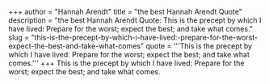 +++
author = "Hannah Arendt"
title = "the best Hannah Arendt Quote"
description = "the best Hannah Arendt Quote: This is the precept by which I have lived: Prepare for the worst; expect the best; and take what comes."
slug = "this-is-the-precept-by-which-i-have-lived:-prepare-for-the-worst-expect-the-best-and-take-what-comes"
quote = '''This is the precept by which I have lived: Prepare for the worst; expect the best; and take what comes.'''
+++
This is the precept by which I have lived: Prepare for the worst; expect the best; and take what comes.
